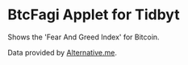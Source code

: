 # BtcFagi Applet for Tidbyt

Shows the 'Fear And Greed Index' for Bitcoin.

Data provided by [Alternative.me](https://alternative.me/crypto/fear-and-greed-index/#api).
